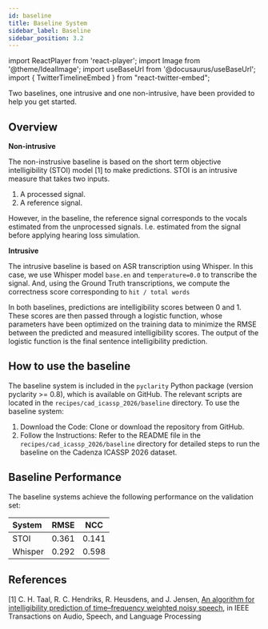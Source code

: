 ```yaml
---
id: baseline
title: Baseline System
sidebar_label: Baseline
sidebar_position: 3.2
---
```

import ReactPlayer from 'react-player';
import Image from '@theme/IdealImage';
import useBaseUrl from '@docusaurus/useBaseUrl';
import { TwitterTimelineEmbed } from "react-twitter-embed";

Two baselines, one intrusive and one non-intrusive, have been provided to help you get started.

## Overview

**Non-intrusive**

The non-instrusive baseline is based on the short term objective intelligibility (STOI) model [1] to make predictions. STOI is an intrusive measure that takes two inputs.

1. A processed signal.
2. A reference signal.

However, in the baseline, the reference signal corresponds to the vocals estimated from the unprocessed signals.
I.e. estimated from the signal before applying hearing loss simulation.

**Intrusive**

The intrusive baseline is based on ASR transcription using Whisper. In this case, we use Whisper model `base.en` and `temperature=0.0` to transcribe the signal.
And, using the Ground Truth transcriptions, we compute the correctness score corresponding to `hit / total words`

In both baselines, predictions are intelligibility scores between 0 and 1. 
These scores are then passed through a logistic function, whose parameters have been optimized on the training data to minimize the RMSE between the predicted and measured intelligibility scores. 
The output of the logistic function is the final sentence intelligibility prediction.

## How to use the baseline

The baseline system is included in the `pyclarity` Python package (version pyclarity >= 0.8), which is available on GitHub. 
The relevant scripts are located in the `recipes/cad_icassp_2026/baseline` directory. To use the baseline system:

1. Download the Code: Clone or download the repository from GitHub.
2. Follow the Instructions: Refer to the README file in the `recipes/cad_icassp_2026/baseline` directory for detailed steps to run the baseline on the Cadenza ICASSP 2026 dataset.

## Baseline Performance

The baseline systems achieve the following performance on the validation set:

| System  | RMSE  |  NCC  |
|:--------|:-----:|:-----:| 
| STOI    | 0.361 | 0.141 |
| Whisper | 0.292 | 0.598 |

## References 

[1] C. H. Taal, R. C. Hendriks, R. Heusdens, and J. Jensen, [An algorithm for intelligibility prediction of time–frequency weighted noisy speech](https://ieeexplore.ieee.org/document/5713237), in IEEE Transactions on Audio, Speech, and Language Processing

